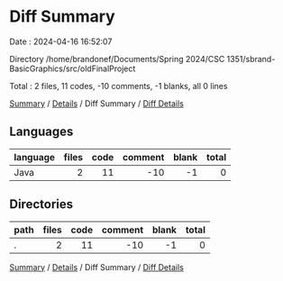 # Diff Summary

Date : 2024-04-16 16:52:07

Directory /home/brandonef/Documents/Spring 2024/CSC 1351/sbrand-BasicGraphics/src/oldFinalProject

Total : 2 files,  11 codes, -10 comments, -1 blanks, all 0 lines

[Summary](results.md) / [Details](details.md) / Diff Summary / [Diff Details](diff-details.md)

## Languages
| language | files | code | comment | blank | total |
| :--- | ---: | ---: | ---: | ---: | ---: |
| Java | 2 | 11 | -10 | -1 | 0 |

## Directories
| path | files | code | comment | blank | total |
| :--- | ---: | ---: | ---: | ---: | ---: |
| . | 2 | 11 | -10 | -1 | 0 |

[Summary](results.md) / [Details](details.md) / Diff Summary / [Diff Details](diff-details.md)